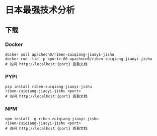 # 日本最强技术分析

## 下载

### Docker

```
docker pull apachecn0/riben-zuiqiang-jiaoyi-jishu
docker run -tid -p <port>:80 apachecn0/riben-zuiqiang-jiaoyi-jishu
# 访问 http://localhost:{port} 查看文档
```

### PYPI

```
pip install riben-zuiqiang-jiaoyi-jishu
riben-zuiqiang-jiaoyi-jishu <port>
# 访问 http://localhost:{port} 查看文档
```

### NPM

```
npm install -g riben-zuiqiang-jiaoyi-jishu
riben-zuiqiang-jiaoyi-jishu <port>
# 访问 http://localhost:{port} 查看文档
```